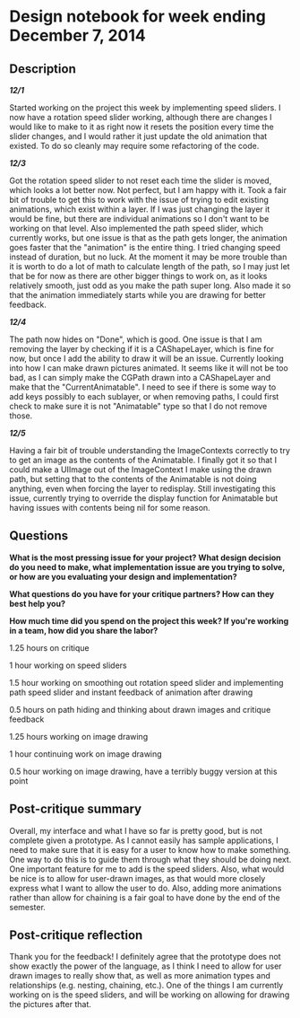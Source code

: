 # Design notebook for week ending December 7, 2014

## Description

***12/1***

Started working on the project this week by implementing speed sliders. I now have a rotation speed slider working, although there are changes I would like to make to it as right now it resets the position every time the slider changes, and I would rather it just update the old animation that existed. To do so cleanly may require some refactoring of the code.

***12/3***

Got the rotation speed slider to not reset each time the slider is moved, which looks a lot better now. Not perfect, but I am happy with it. Took a fair bit of trouble to get this to work with the issue of trying to edit existing animations, which exist within a layer. If I was just changing the layer it would be fine, but there are individual animations so I don't want to be working on that level. Also implemented the path speed slider, which currently works, but one issue is that as the path gets longer, the animation goes faster that the "animation" is the entire thing. I tried changing speed instead of duration, but no luck. At the moment it may be more trouble than it is worth to do a lot of math to calculate length of the path, so I may just let that be for now as there are other bigger things to work on, as it looks relatively smooth, just odd as you make the path super long. Also made it so that the animation immediately starts while you are drawing for better feedback. 

***12/4***

The path now hides on "Done", which is good. One issue is that I am removing the layer by checking if it is a CAShapeLayer, which is fine for now, but once I add the ability to draw it will be an issue. Currently looking into how I can make drawn pictures animated. It seems like it will not be too bad, as I can simply make the CGPath drawn into a CAShapeLayer and make that the "CurrentAnimatable". I need to see if there is some way to add keys possibly to each sublayer, or when removing paths, I could first check to make sure it is not "Animatable" type so that I do not remove those.

***12/5***

Having a fair bit of trouble understanding the ImageContexts correctly to try to get an image as the contents of the Animatable. I finally got it so that I could make a UIImage out of the ImageContext I make using the drawn path, but setting that to the contents of the Animatable is not doing anything, even when forcing the layer to redisplay. Still investigating this issue, currently trying to override the display function for Animatable but having issues with contents being nil for some reason.

## Questions

**What is the most pressing issue for your project? What design decision do
you need to make, what implementation issue are you trying to solve, or how
are you evaluating your design and implementation?**

**What questions do you have for your critique partners? How can they best help
you?**

**How much time did you spend on the project this week? If you're working in a
team, how did you share the labor?**

1.25 hours on critique

1 hour working on speed sliders

1.5 hour working on smoothing out rotation speed slider and implementing path speed slider and instant feedback of animation after drawing

0.5 hours on path hiding and thinking about drawn images and critique feedback

1.25 hours working on image drawing

1 hour continuing work on image drawing

0.5 hour working on image drawing, have a terribly buggy version at this point

## Post-critique summary

Overall, my interface and what I have so far is pretty good, but is not complete given a prototype. As I cannot easily has sample applications, I need to make sure that it is easy for a user to know how to make something. One way to do this is to guide them through what they should be doing next. One important feature for me to add is the speed sliders. Also, what would be nice is to allow for user-drawn images, as that would more closely express what I want to allow the user to do. Also, adding more animations rather than allow for chaining is a fair goal to have done by the end of the semester.

## Post-critique reflection

Thank you for the feedback! I definitely agree that the prototype does not show exactly the power of the language, as I think I need to allow for user drawn images to really show that, as well as more animation types and relationships (e.g. nesting, chaining, etc.). One of the things I am currently working on is the speed sliders, and will be working on allowing for drawing the pictures after that.
